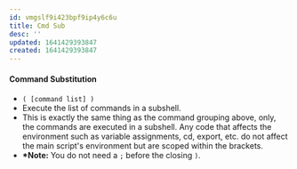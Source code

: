 ```yaml
---
id: vmgslf9i423bpf9ip4y6c6u
title: Cmd Sub
desc: ''
updated: 1641429393847
created: 1641429393847
---
```



#### Command Substitution

- `( [command list] )`
- Execute the list of commands in a subshell.
- This is exactly the same thing as the command grouping above, only, the commands are executed in a subshell. Any code that affects the environment such as variable assignments, cd, export, etc. do not affect the main script's environment but are scoped within the brackets.
- **\*Note:** You do not need a `;` before the closing `)`.
